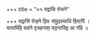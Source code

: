 +++
title = "०५ यद्वासि रोचने"

+++
यद्वासि॑ रोच॒ने दि॒वः स॑मु॒द्रस्याधि॑ वि॒ष्टपि॑ ।  
यत्पार्थि॑वे॒ सद॑ने वृत्रहन्तम॒ यद॒न्तरि॑क्ष॒ आ ग॑हि ॥